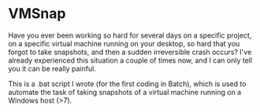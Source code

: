# VMSnap

Have you ever been working so hard for several days on a specific project, on a specific virtual machine running on your desktop, so hard that you forgot to take snapshots, and then a sudden irreversible crash occurs? I've already experienced this situation a couple of times now, and I can only tell you it can be really painful.


This is a .bat script I wrote (for the first coding in Batch), which is used to automate the task of taking snapshots of a virtual machine running on a Windows host (>7).
